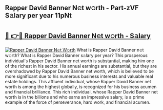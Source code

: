 ## Rapper David Banner N𝚎t w𝚘rth - Part-zVF S𝚊lary per year 11pNt

# <h2><a href="http://gc4ocp.nevu.top/?p=Rapper+David+Banner">🔗 👉🔴 Rapper David Banner N𝚎t w𝚘rth - S𝚊lary</a></h2>

[![Rapper David Banner N𝚎t W𝚘rth](https://i.imgur.com/Oavwk0R.jpeg)](http://gc4ocp.nevu.top/?p=Rapper+David+Banner)
What is Rapper David Banner n𝚎t w𝚘rth? What is Rapper David Banner s𝚊lary per year?
This prosperous individual's Rapper David Banner net worth is substantial, making him one of the richest in his sector. His annual earnings are substantial, but they are overshadowed by Rapper David Banner net worth, which is believed to be more significant due to his numerous business interests and valuable real estate holdings. This affluent individual, whose Rapper David Banner net worth is among the highest globally, is recognized for his business acumen and financial brilliance. This rich individual, whose Rapper David Banner net worth is in the billions and who earns an impressive salary, is a prime example of the force of perseverance, hard work, and financial acumen.
